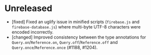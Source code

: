 # Unreleased
- [fixed] Fixed an uglify issue in minified scripts (`firebase.js` and `firebase-database.js`) where multi-byte UTF-8 characters were encoded incorrectly. 
- [changed] Improved consistency between the type annotations for `Query.on`/`Reference.on`, 
  `Query.off`/`Reference.off` and `Query.once`/`Reference.once` (#1188, #1204).